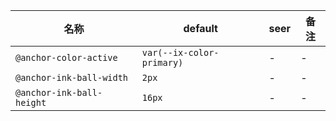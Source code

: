 | 名称 | default | seer | 备注 |
| --- | --- | --- | --- |
| `@anchor-color-active` | `var(--ix-color-primary)` | - | - |
| `@anchor-ink-ball-width` | `2px` | - | - |
| `@anchor-ink-ball-height` | `16px` | - | - |
